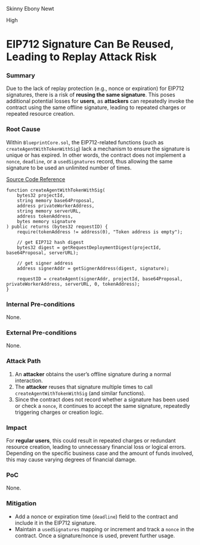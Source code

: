 Skinny Ebony Newt

High

# EIP712 Signature Can Be Reused, Leading to Replay Attack Risk

### Summary

Due to the lack of replay protection (e.g., nonce or expiration) for EIP712 signatures, there is a risk of **reusing the same signature**. This poses additional potential losses for **users**, as **attackers** can repeatedly invoke the contract using the same offline signature, leading to repeated charges or repeated resource creation.

### Root Cause

Within `BlueprintCore.sol`, the EIP712-related functions (such as `createAgentWithTokenWithSig`) lack a mechanism to ensure the signature is unique or has expired. In other words, the contract does not implement a `nonce`, `deadline`, or a `usedSignatures` record, thus allowing the same signature to be used an unlimited number of times.

[Source Code Reference](https://github.com/sherlock-audit/2025-03-crestal-network/blob/main/crestal-omni-contracts/src/BlueprintCore.sol#L491)

```solidity
function createAgentWithTokenWithSig(
    bytes32 projectId,
    string memory base64Proposal,
    address privateWorkerAddress,
    string memory serverURL,
    address tokenAddress,
    bytes memory signature
) public returns (bytes32 requestID) {
    require(tokenAddress != address(0), "Token address is empty");

    // get EIP712 hash digest
    bytes32 digest = getRequestDeploymentDigest(projectId, base64Proposal, serverURL);

    // get signer address
    address signerAddr = getSignerAddress(digest, signature);

    requestID = createAgent(signerAddr, projectId, base64Proposal, privateWorkerAddress, serverURL, 0, tokenAddress);
}
```

### Internal Pre-conditions

None.

### External Pre-conditions

None.

### Attack Path

1. An **attacker** obtains the user’s offline signature during a normal interaction.
2. The **attacker** reuses that signature multiple times to call `createAgentWithTokenWithSig` (and similar functions).
3. Since the contract does not record whether a signature has been used or check a `nonce`, it continues to accept the same signature, repeatedly triggering charges or creation logic.

### Impact

For **regular users**, this could result in repeated charges or redundant resource creation, leading to unnecessary financial loss or logical errors. Depending on the specific business case and the amount of funds involved, this may cause varying degrees of financial damage.

### PoC

None.

### Mitigation

- Add a nonce or expiration time (`deadline`) field to the contract and include it in the EIP712 signature.
- Maintain a `usedSignatures` mapping or increment and track a `nonce` in the contract. Once a signature/nonce is used, prevent further usage.
